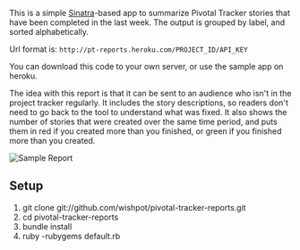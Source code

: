 This is a simple [Sinatra]("http://www.sinatrarb.com/")-based app to summarize Pivotal Tracker
stories that have been completed in the last week.  The output is grouped by label, and sorted
alphabetically.

Url format is: `http://pt-reports.heroku.com/PROJECT_ID/API_KEY`

You can download this code to your own server, or use the sample app on heroku.

The idea with this report is that it can be sent to an audience who isn't in the project tracker regularly.  It includes
the story descriptions, so readers don't need to go back to the tool to understand what was fixed.  It also shows the number
of stories that were created over the same time period, and puts them in red if you created more than you finished, or green
if you finished more than you created.

![Sample Report](http://content.screencast.com/users/tlianza/folders/Jing/media/4086349d-8765-4093-9cbf-9303f55ae06c/2011-02-19_1355.png)


## Setup
1. git clone git://github.com/wishpot/pivotal-tracker-reports.git
2. cd pivotal-tracker-reports
3. bundle install
4. ruby -rubygems default.rb